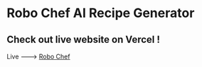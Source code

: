 # Robo Chef AI Recipe Generator


## Check out live website on Vercel !

Live ---> <a href="https://robochef.vercel.app/" target="_blank">Robo Chef</a>
